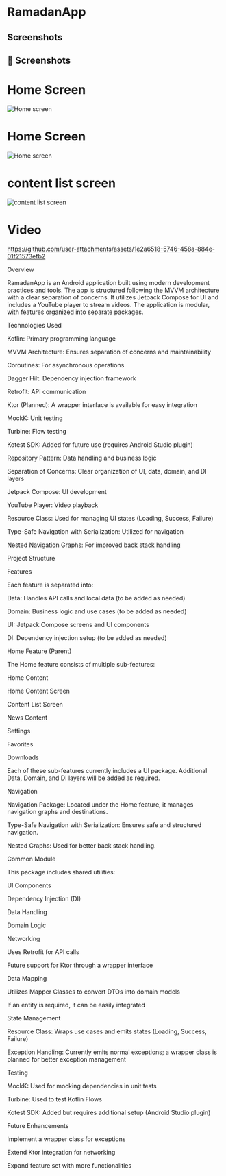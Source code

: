 # RamadanApp
## Screenshots

## 📸 Screenshots  

#  Home Screen  
![Home screen](screen_shots/Screenshot_٢٠٢٥٠٢٢١_١٥٤٦٢٣.jpg)  

#   Home Screen   
![Home screen](screen_shots/Screenshot_٢٠٢٥٠٢٢١_١٥٤٦٣١.jpg)  

# content list screen
![content list screen](screen_shots/Screenshot_٢٠٢٥٠٢٢١_١٥٤٦٣٦.jpg)  


# Video

https://github.com/user-attachments/assets/1e2a6518-5746-458a-884e-01f21573efb2



Overview

RamadanApp is an Android application built using modern development practices and tools. The app is structured following the MVVM architecture with a clear separation of concerns. It utilizes Jetpack Compose for UI and includes a YouTube player to stream videos. The application is modular, with features organized into separate packages.

Technologies Used

Kotlin: Primary programming language

MVVM Architecture: Ensures separation of concerns and maintainability

Coroutines: For asynchronous operations

Dagger Hilt: Dependency injection framework

Retrofit: API communication

Ktor (Planned): A wrapper interface is available for easy integration

MockK: Unit testing

Turbine: Flow testing

Kotest SDK: Added for future use (requires Android Studio plugin)

Repository Pattern: Data handling and business logic

Separation of Concerns: Clear organization of UI, data, domain, and DI layers

Jetpack Compose: UI development

YouTube Player: Video playback

Resource Class: Used for managing UI states (Loading, Success, Failure)

Type-Safe Navigation with Serialization: Utilized for navigation

Nested Navigation Graphs: For improved back stack handling

Project Structure

Features

Each feature is separated into:

Data: Handles API calls and local data (to be added as needed)

Domain: Business logic and use cases (to be added as needed)

UI: Jetpack Compose screens and UI components

DI: Dependency injection setup (to be added as needed)

Home Feature (Parent)

The Home feature consists of multiple sub-features:

Home Content

Home Content Screen

Content List Screen

News Content

Settings

Favorites

Downloads

Each of these sub-features currently includes a UI package. Additional Data, Domain, and DI layers will be added as required.

Navigation

Navigation Package: Located under the Home feature, it manages navigation graphs and destinations.

Type-Safe Navigation with Serialization: Ensures safe and structured navigation.

Nested Graphs: Used for better back stack handling.

Common Module

This package includes shared utilities:

UI Components

Dependency Injection (DI)

Data Handling

Domain Logic

Networking

Uses Retrofit for API calls

Future support for Ktor through a wrapper interface

Data Mapping

Utilizes Mapper Classes to convert DTOs into domain models

If an entity is required, it can be easily integrated

State Management

Resource Class: Wraps use cases and emits states (Loading, Success, Failure)

Exception Handling: Currently emits normal exceptions; a wrapper class is planned for better exception management

Testing

MockK: Used for mocking dependencies in unit tests

Turbine: Used to test Kotlin Flows

Kotest SDK: Added but requires additional setup (Android Studio plugin)

Future Enhancements

Implement a wrapper class for exceptions

Extend Ktor integration for networking

Expand feature set with more functionalities

